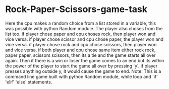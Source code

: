 # Rock-Paper-Scissors-game-task
Here the cpu makes a random choice from a list stored in a variable, this was possible with python Random module. 
The player also choses from the list too.
if player chose paper and cpu choses rock, then player won and vice versa.
if player chose scissor and cpu chose paper, the player won and vice versa.
if player chose rock and cpu chose scissors, then player won and vice versa.
if both player and cpu chose same item either rock rock, paper paper, scissors scissors, then its a tie and the game starts all over again.
Then if there is a win or loser the game comes to an end but its within the power of the player to start the game all over by pressing 'y'.
if player presses anything outside y, it would cause the game to end.
Note: This is a command line game built with python Random module, while loop and 'if' 'elif' 'else' statements.

